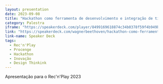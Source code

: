 ```yaml
---
layout: presentation
date: 2023-09-08
title: "Hackathon como ferramenta de desenvolvimento e integração de times"
category: Palestra
iframe: "https://speakerdeck.com/player/8499169618874c34b0378f59f4b949b0" 
link: "https://speakerdeck.com/wagnerbeethoven/hackathon-como-ferramenta-de-desenvolvimento-e-integracao-de-times"
link-name: Speaker Deck
tags:
  - Rec'n'Play
  - Procenge
  - Hackathon
  - Inovação
  - Design Thinkink
---
```


Apresentação para o Rec'n'Play 2023